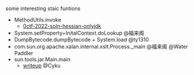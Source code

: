 
some interesting staic funtions

- MethodUtils.invoke
  - [0ctf-2022-soln-hessian-onlyjdk](https://github.com/ceclin/0ctf-2022-soln-hessian-onlyjdk)
- System.setProperty+InitalContext.doLookup @福来阁
- DumpBytecode.dumpBytecode +  System.load @ty1310
- com.sun.org.apache.xalan.internal.xslt.Process._main @福来阁 @Water Paddler
- sun.tools.jar.Main.main
  - [writeup](https://gist.github.com/CykuTW/4c0d105df24acf2218e0aedb67661da9) @Cyku